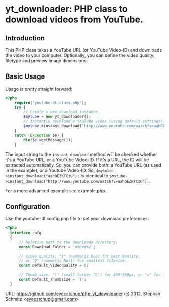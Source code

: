 # yt_downloader: PHP class to download videos from YouTube.

## Introduction

This PHP class takes a YouTube URL (or YouTube Video-ID) and downloads the video to your computer.
Optionally, you can define the video quality, filetype and preview image dimensions.

## Basic Usage

Usage is pretty straight forward:

```php
<?php
    require('youtube-dl.class.php');
    try {
        // Create a new download instance.
        $mytube = new yt_downloader();
        // Instantly download a YouTube video (using default settings).
        $mytube->instant_download("http://www.youtube.com/watch?v=aahOEZKTCzU");
    } 
    catch (Exception $e) {
        die($e->getMessage());
    }
```

The input string to the `instant_download` method will be checked whether it's a YouTube URL, or a YouTube Video-ID. 
If it's a URL, the ID will be extracted automatically. So, you can provide both: a YouTube URL (as used in the example), or a Youtube Video-ID.
So, `$mytube->instant_download("aahOEZKTCzU");` is identical to `$mytube->instant_download("http://www.youtube.com/watch?v=aahOEZKTCzU");`.

For a more advanced example see example.php.

## Configuration

Use the youtube-dl.config.php file to set your download preferences.

```php
<?php
  interface cnfg
  {
      // Relative path to the downloads directory.
      const Download_Folder = 'videos/';
	
      // Video quality: "1" (nummeric One) for best Quality,
      // or "0" (nummeric Null) for smallest filesize.
      const Default_Videoquality = 0;
	
      // Thumb size: "l" (small letter "L") for 480*360px, or "s" for 120*90px.
      const Default_Thumbsize = 'l';
  }
```

URL: https://github.com/eyecatchup/php-yt_downloader
(c) 2012, Stephan Schmitz <<eyecatchup@gmail.com>>

